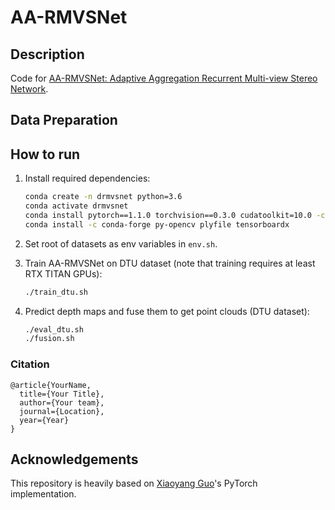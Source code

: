 # AA-RMVSNet
## Description

Code for [AA-RMVSNet: Adaptive Aggregation Recurrent Multi-view Stereo Network]().

## Data Preparation



## How to run
1. Install required dependencies:
   ```bash
   conda create -n drmvsnet python=3.6
   conda activate drmvsnet
   conda install pytorch==1.1.0 torchvision==0.3.0 cudatoolkit=10.0 -c pytorch
   conda install -c conda-forge py-opencv plyfile tensorboardx
   ```

2. Set root of datasets as env variables in `env.sh`.
3. Train AA-RMVSNet on DTU dataset (note that training requires at least RTX TITAN GPUs):
   ```bash
   ./train_dtu.sh
   ```
4. Predict depth maps and fuse them to get point clouds (DTU dataset):
   ```bash
   ./eval_dtu.sh
   ./fusion.sh
   ```



### Citation   
```
@article{YourName,
  title={Your Title},
  author={Your team},
  journal={Location},
  year={Year}
}
```







## Acknowledgements
This repository is heavily based on [Xiaoyang Guo](https://github.com/xy-guo/MVSNet_pytorch)'s PyTorch implementation.

